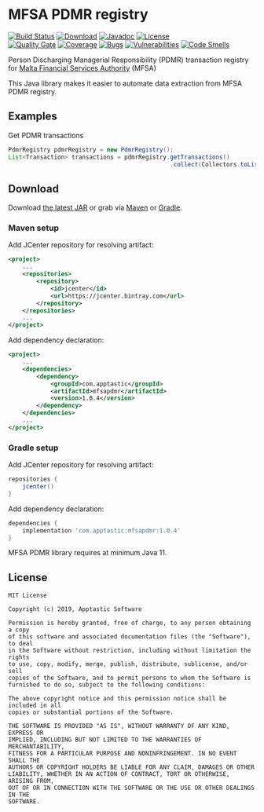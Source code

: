 MFSA PDMR registry
==================

[![Build Status](https://travis-ci.org/w3stling/mfsa-pdmr.svg?branch=master)](https://travis-ci.org/w3stling/mfsa-pdmr)
[![Download](https://api.bintray.com/packages/apptastic/maven-repo/mfsapdmr/images/download.svg)](https://bintray.com/apptastic/maven-repo/mfsapdmr/_latestVersion)
[![Javadoc](https://img.shields.io/badge/javadoc-1.0.4-blue.svg)](https://w3stling.github.io/mfsa-pdmr/javadoc/1.0.4)
[![License](http://img.shields.io/:license-MIT-blue.svg?style=flat-round)](http://apptastic-software.mit-license.org)   
[![Quality Gate](https://sonarcloud.io/api/project_badges/measure?project=com.apptastic%3Amfsapdmr&metric=alert_status)](https://sonarcloud.io/dashboard?id=com.apptastic%3Amfsapdmr)
[![Coverage](https://sonarcloud.io/api/project_badges/measure?project=com.apptastic%3Amfsapdmr&metric=coverage)](https://sonarcloud.io/component_measures?id=com.apptastic%3Amfsapdmr&metric=Coverage)
[![Bugs](https://sonarcloud.io/api/project_badges/measure?project=com.apptastic%3Amfsapdmr&metric=bugs)](https://sonarcloud.io/component_measures?id=com.apptastic%3Amfsapdmr&metric=bugs)
[![Vulnerabilities](https://sonarcloud.io/api/project_badges/measure?project=com.apptastic%3Amfsapdmr&metric=vulnerabilities)](https://sonarcloud.io/component_measures?id=com.apptastic%3Amfsapdmr&metric=vulnerabilities)
[![Code Smells](https://sonarcloud.io/api/project_badges/measure?project=com.apptastic%3Amfsapdmr&metric=code_smells)](https://sonarcloud.io/component_measures?id=com.apptastic%3Amfsapdmr&metric=code_smells)

Person Discharging Managerial Responsibility (PDMR) transaction registry for [Malta Financial Services Authority][1] (MFSA)

This Java library makes it easier to automate data extraction from MFSA PDMR registry.

Examples
--------
Get PDMR transactions
```java
PdmrRegistry pdmrRegistry = new PdmrRegistry();
List<Transaction> transactions = pdmrRegistry.getTransactions()
                                              .collect(Collectors.toList());
```


Download
--------

Download [the latest JAR][2] or grab via [Maven][3] or [Gradle][4].

### Maven setup
Add JCenter repository for resolving artifact:
```xml
<project>
    ...
    <repositories>
        <repository>
            <id>jcenter</id>
            <url>https://jcenter.bintray.com</url>
        </repository>
    </repositories>
    ...
</project>
```

Add dependency declaration:
```xml
<project>
    ...
    <dependencies>
        <dependency>
            <groupId>com.apptastic</groupId>
            <artifactId>mfsapdmr</artifactId>
            <version>1.0.4</version>
        </dependency>
    </dependencies>
    ...
</project>
```

### Gradle setup
Add JCenter repository for resolving artifact:
```groovy
repositories {
    jcenter()
}
```

Add dependency declaration:
```groovy
dependencies {
    implementation 'com.apptastic:mfsapdmr:1.0.4'
}
```

MFSA PDMR library requires at minimum Java 11.

License
-------

    MIT License
    
    Copyright (c) 2019, Apptastic Software
    
    Permission is hereby granted, free of charge, to any person obtaining a copy
    of this software and associated documentation files (the "Software"), to deal
    in the Software without restriction, including without limitation the rights
    to use, copy, modify, merge, publish, distribute, sublicense, and/or sell
    copies of the Software, and to permit persons to whom the Software is
    furnished to do so, subject to the following conditions:
    
    The above copyright notice and this permission notice shall be included in all
    copies or substantial portions of the Software.
    
    THE SOFTWARE IS PROVIDED "AS IS", WITHOUT WARRANTY OF ANY KIND, EXPRESS OR
    IMPLIED, INCLUDING BUT NOT LIMITED TO THE WARRANTIES OF MERCHANTABILITY,
    FITNESS FOR A PARTICULAR PURPOSE AND NONINFRINGEMENT. IN NO EVENT SHALL THE
    AUTHORS OR COPYRIGHT HOLDERS BE LIABLE FOR ANY CLAIM, DAMAGES OR OTHER
    LIABILITY, WHETHER IN AN ACTION OF CONTRACT, TORT OR OTHERWISE, ARISING FROM,
    OUT OF OR IN CONNECTION WITH THE SOFTWARE OR THE USE OR OTHER DEALINGS IN THE
    SOFTWARE.


[1]: https://www.mfsa.mt
[2]: https://bintray.com/apptastic/maven-repo/mfsa-pdmr/_latestVersion
[3]: https://maven.apache.org
[4]: https://gradle.org